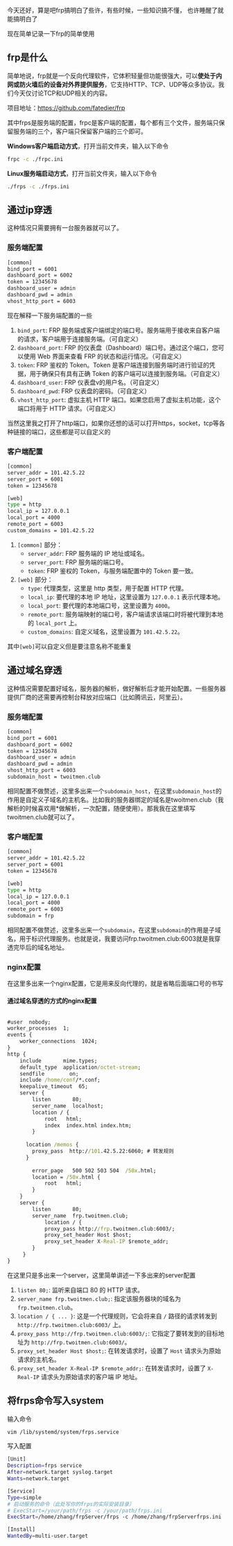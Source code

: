 今天还好，算是吧frp搞明白了些许，有些时候，一些知识搞不懂， 也许睡醒了就能搞明白了

现在简单记录一下frp的简单使用

## frp是什么

简单地说，frp就是一个反向代理软件，它体积轻量但功能很强大，可以**使处于内网或防火墙后的设备对外界提供服务**，它支持HTTP、TCP、UDP等众多协议。我们今天仅讨论TCP和UDP相关的内容。

项目地址：https://github.com/fatedier/frp

其中frps是服务端的配置，frpc是客户端的配置，每个都有三个文件，服务端只保留服务端的三个，客户端只保留客户端的三个即可。

**Windows客户端启动方式**，打开当前文件夹，输入以下命令

```bash
frpc -c ./frpc.ini
```

**Linux服务端启动方式**，打开当前文件夹，输入以下命令

```bash
./frps -c ./frps.ini
```

## 通过ip穿透

这种情况只需要拥有一台服务器就可以了。

### 服务端配置

```bash
[common]
bind_port = 6001
dashboard_port = 6002
token = 12345678
dashboard_user = admin
dashboard_pwd = admin
vhost_http_port = 6003
```

现在解释一下服务端配置的一些

1. `bind_port`: FRP 服务端或客户端绑定的端口号。服务端用于接收来自客户端的请求，客户端用于连接服务端。（可自定义）
2. `dashboard_port`: FRP 的仪表盘（Dashboard）端口号。通过这个端口，您可以使用 Web 界面来查看 FRP 的状态和运行情况。（可自定义）
3. `token`: FRP 鉴权的 Token。Token 是客户端连接到服务端时进行验证的凭据，用于确保只有具有正确 Token 的客户端可以连接到服务端。（可自定义）
4. `dashboard_user`: FRP 仪表盘v的用户名。（可自定义）
5. `dashboard_pwd`: FRP 仪表盘的密码。（可自定义）
6. `vhost_http_port`: 虚拟主机 HTTP 端口。如果您启用了虚拟主机功能，这个端口将用于 HTTP 请求。（可自定义）

当然这里我之打开了http端口，如果你还想的话可以打开https，socket，tcp等各种链接的端口，这些都是可以自定义的

### 客户端配置

```bash
[common]
server_addr = 101.42.5.22
server_port = 6001
token = 12345678

[web] 
type = http
local_ip = 127.0.0.1
local_port = 4000
remote_port = 6003
custom_domains = 101.42.5.22
```

1. `[common]` 部分：
   - `server_addr`: FRP 服务端的 IP 地址或域名。
   - `server_port`: FRP 服务端的端口号。
   - `token`: FRP 鉴权的 Token，与服务端配置中的 Token 要一致。
2. `[web]` 部分：
   - `type`: 代理类型，这里是 http 类型，用于配置 HTTP 代理。
   - `local_ip`: 要代理的本地 IP 地址，这里设置为 `127.0.0.1` 表示代理本地。
   - `local_port`: 要代理的本地端口号，这里设置为 `4000`。
   - `remote_port`: 服务端映射的端口号，客户端请求该端口时将被代理到本地的 `local_port` 上。
   - `custom_domains`: 自定义域名，这里设置为 `101.42.5.22`。

其中`[web]`可以自定义但是要注意名称不能重复

## 通过域名穿透

这种情况需要配置好域名，服务器的解析，做好解析后才能开始配置。一些服务器提供厂商的还需要再控制台释放对应端口（比如腾讯云，阿里云）。

### 服务端配置

```bash
[common]
bind_port = 6001
dashboard_port = 6002
token = 12345678
dashboard_user = admin
dashboard_pwd = admin
vhost_http_port = 6003
subdomain_host = twoitmen.club
```

相同配置不做赘述，这里多出来一个`subdomain_host`，在这里`subdomain_host`的作用是自定义子域名的主机名。比如我的服务器绑定的域名是twoitmen.club（我解析的时候喜欢用*做解析，一次配置，随便使用）。那我我在这里填写twoitmen.club就可以了。

### 客户端配置

```bash
[common]
server_addr = 101.42.5.22
server_port = 6001
token = 12345678

[web] 
type = http
local_ip = 127.0.0.1
local_port = 4000
remote_port = 6003
subdomain = frp
```

相同配置不做赘述，这里多出来一个`subdomain`，在这里`subdomain`的作用是子域名，用于标识代理服务。也就是说，我要访问frp.twoitmen.club:6003就是我穿透完毕后的域名地址。

### nginx配置

在这里多出来一个nginx配置，它是用来反向代理的，就是省略后面端口号的书写

#### 通过域名穿透的方式的nginx配置

```bat

#user  nobody;
worker_processes  1;
events {
    worker_connections  1024;
}
http {
    include       mime.types;
    default_type  application/octet-stream;
    sendfile        on;
    include /home/conf/*.conf;
    keepalive_timeout  65;
    server {
        listen       80;
        server_name  localhost;
        location / {
            root   html;
            index  index.html index.htm;
        }
        
	  location /memos {
		proxy_pass  http://101.42.5.22:6060; # 转发规则
	  }
      
        error_page   500 502 503 504  /50x.html;
        location = /50x.html {
            root   html;
        }
    }
    server {
        listen       80;
        server_name  frp.twoitmen.club;
        	location / {
			proxy_pass http://frp.twoitmen.club:6003/;
			proxy_set_header Host $host;
			proxy_set_header X-Real-IP $remote_addr;
		}
     }
}

```

在这里只是多出来一个server，这里简单讲述一下多出来的server配置

1. `listen 80;`: 监听来自端口 80 的 HTTP 请求。
2. `server_name frp.twoitmen.club;`: 指定该服务器块的域名为 `frp.twoitmen.club`。
3. `location / { ... }`: 这是一个代理规则，它会将来自 `/` 路径的请求转发到 `http://frp.twoitmen.club:6003/` 上。
4. `proxy_pass http://frp.twoitmen.club:6003/;`: 它指定了要转发到的目标地址为 `http://frp.twoitmen.club:6003/`。
5. `proxy_set_header Host $host;`: 在转发请求时，设置了 `Host` 请求头为原始请求的主机名。
6. `proxy_set_header X-Real-IP $remote_addr;`: 在转发请求时，设置了 `X-Real-IP` 请求头为原始请求的客户端 IP 地址。

## 将frps命令写入system

输入命令

```bash
vim /lib/systemd/system/frps.service
```

写入配置

```bash
[Unit]
Description=frps service
After=network.target syslog.target
Wants=network.target

[Service]
Type=simple
# 启动服务的命令（此处写你的frps的实际安装目录）
# ExecStart=/your/path/frps -c /your/path/frps.ini
ExecStart=/home/zhang/frpServer/frps -c /home/zhang/frpServerfrps.ini

[Install]
WantedBy=multi-user.target
```

